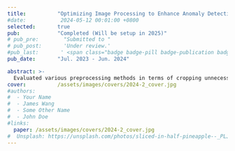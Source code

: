 ```yaml
---
title:          "Optimizing Image Processing to Enhance Anomaly Detection Performance"
#date:           2024-05-12 00:01:00 +0800
selected:       true
pub:            "Completed (Will be setup in 2025)"
# pub_pre:        "Submitted to "
# pub_post:       'Under review.'
#pub_last:       ' <span class="badge badge-pill badge-publication badge-success">Spotlight</span>'
pub_date:       "Jul. 2023 - Jun. 2024"

abstract: >-
  Evaluated various preprocessing methods in terms of cropping unnecessary areas and enhancing defect areas for improving missed & over-detection.
cover:          /assets/images/covers/2024-2_cover.jpg
#authors:
#  - Your Name
#  - James Wang
#  - Some Other Name
#  - John Doe
#links:
  paper: /assets/images/covers/2024-2_cover.jpg
#  Unsplash: https://unsplash.com/photos/sliced-in-half-pineapple--_PLJZmHZzk
---
```

